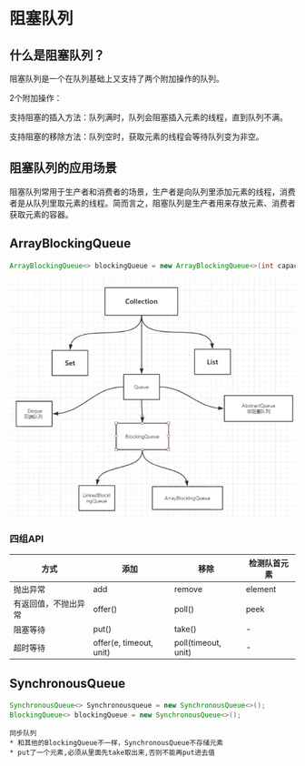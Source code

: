 # 阻塞队列

## 什么是阻塞队列？
阻塞队列是一个在队列基础上又支持了两个附加操作的队列。

2个附加操作：

支持阻塞的插入方法：队列满时，队列会阻塞插入元素的线程，直到队列不满。

支持阻塞的移除方法：队列空时，获取元素的线程会等待队列变为非空。

## 阻塞队列的应用场景
阻塞队列常用于生产者和消费者的场景，生产者是向队列里添加元素的线程，消费者是从队列里取元素的线程。简而言之，阻塞队列是生产者用来存放元素、消费者获取元素的容器。

## ArrayBlockingQueue

```java
ArrayBlockingQueue<> blockingQueue = new ArrayBlockingQueue<>(int capacity);
```



![image-20210616155644621](https://raw.githubusercontent.com/pickices/Typora/master/image/20210616160009.png)

### 四组API

| 方式                 | 添加                    | 移除                | 检测队首元素 |
| -------------------- | ----------------------- | ------------------- | ------------ |
| 抛出异常             | add                     | remove              | element      |
| 有返回值，不抛出异常 | offer()                 | poll()              | peek         |
| 阻塞等待             | put()                   | take()              | -            |
| 超时等待             | offer(e, timeout, unit) | poll(timeout, unit) | -            |



## SynchronousQueue

```java
SynchronousQueue<> Synchronousqueue = new SynchronousQueue<>();
BlockingQueue<> blockingQueue = new SynchronousQueue<>();
```

```
同步队列
* 和其他的BlockingQueue不一样，SynchronousQueue不存储元素
* put了一个元素,必须从里面先take取出来,否则不能再put进去值
```